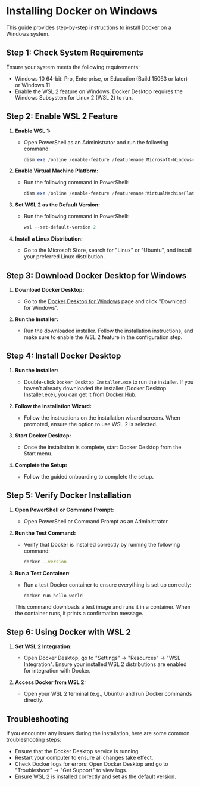# Installing Docker on Windows

This guide provides step-by-step instructions to install Docker on a Windows system.

## Step 1: Check System Requirements

Ensure your system meets the following requirements:

- Windows 10 64-bit: Pro, Enterprise, or Education (Build 15063 or later) or Windows 11
- Enable the WSL 2 feature on Windows. Docker Desktop requires the Windows Subsystem for Linux 2 (WSL 2) to run.

## Step 2: Enable WSL 2 Feature

1. **Enable WSL 1:**

   - Open PowerShell as an Administrator and run the following command:
     ```powershell
     dism.exe /online /enable-feature /featurename:Microsoft-Windows-Subsystem-Linux /all /norestart
     ```

2. **Enable Virtual Machine Platform:**

   - Run the following command in PowerShell:
     ```powershell
     dism.exe /online /enable-feature /featurename:VirtualMachinePlatform /all /norestart
     ```

3. **Set WSL 2 as the Default Version:**

   - Run the following command in PowerShell:
     ```powershell
     wsl --set-default-version 2
     ```

4. **Install a Linux Distribution:**
   - Go to the Microsoft Store, search for "Linux" or "Ubuntu", and install your preferred Linux distribution.

## Step 3: Download Docker Desktop for Windows

1. **Download Docker Desktop:**

   - Go to the [Docker Desktop for Windows](https://www.docker.com/products/docker-desktop) page and click "Download for Windows".

2. **Run the Installer:**
   - Run the downloaded installer. Follow the installation instructions, and make sure to enable the WSL 2 feature in the configuration step.

## Step 4: Install Docker Desktop

1. **Run the Installer:**

   - Double-click `Docker Desktop Installer.exe` to run the installer. If you haven’t already downloaded the installer (Docker Desktop Installer.exe), you can get it from [Docker Hub](https://hub.docker.com/editions/community/docker-ce-desktop-windows).

2. **Follow the Installation Wizard:**

   - Follow the instructions on the installation wizard screens. When prompted, ensure the option to use WSL 2 is selected.

3. **Start Docker Desktop:**

   - Once the installation is complete, start Docker Desktop from the Start menu.

4. **Complete the Setup:**
   - Follow the guided onboarding to complete the setup.

## Step 5: Verify Docker Installation

1. **Open PowerShell or Command Prompt:**

   - Open PowerShell or Command Prompt as an Administrator.

2. **Run the Test Command:**

   - Verify that Docker is installed correctly by running the following command:
     ```sh
     docker --version
     ```

3. **Run a Test Container:**

   - Run a test Docker container to ensure everything is set up correctly:
     ```sh
     docker run hello-world
     ```

   This command downloads a test image and runs it in a container. When the container runs, it prints a confirmation message.

## Step 6: Using Docker with WSL 2

1. **Set WSL 2 Integration:**

   - Open Docker Desktop, go to "Settings" -> "Resources" -> "WSL Integration". Ensure your installed WSL 2 distributions are enabled for integration with Docker.

2. **Access Docker from WSL 2:**
   - Open your WSL 2 terminal (e.g., Ubuntu) and run Docker commands directly.

## Troubleshooting

If you encounter any issues during the installation, here are some common troubleshooting steps:

- Ensure that the Docker Desktop service is running.
- Restart your computer to ensure all changes take effect.
- Check Docker logs for errors: Open Docker Desktop and go to "Troubleshoot" -> "Get Support" to view logs.
- Ensure WSL 2 is installed correctly and set as the default version.
